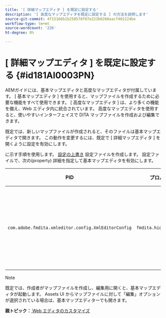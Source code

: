 ```yaml
---
title: '[ 詳細マップエディタ ] を既定に設定する'
description: '[ 高度なマップエディタを既定に設定する ] の方法を説明します'
source-git-commit: 4f15166b1b250578f07e223b0260aacf402224be
workflow-type: tm+mt
source-wordcount: '226'
ht-degree: 0%

---
```



# [ 詳細マップエディタ ] を既定に設定する {#id181AI0003PN}

AEMガイドには、基本マップエディタと高度なマップエディタが付属しています。 [ 基本マップエディタ ] を使用すると、マップファイルを作成するために必要な機能をすべて使用できます。 [ 高度なマップエディタ ] は、より多くの機能を備え、Web エディタ内に統合されています。 高度なマップエディタを使用すると、使いやすいインターフェイスで DITA マップファイルを作成および編集できます。

既定では、新しいマップファイルが作成されると、そのファイルは基本マップエディタで開きます。 この動作を変更するには、既定で [ 詳細マップエディタ ] を開くように設定を有効にします。

に示す手順を使用します。 [設定の上書き](download-install-additional-config-override.md#) 設定ファイルを作成します。 設定ファイルで、次の\(property\) 詳細を指定して基本マップエディタを有効にします。

| PID | プロパティキー | プロパティの値 |
|---|------------|--------------|
| `com.adobe.fmdita.xmleditor.config.XmlEditorConfig` | ``fmdita.hide.oldmapeditor`` | ブール値\(true/false\)。 既定で [ 高度なマップエディタ ] を使用する場合は、このプロパティを true に設定します。<br> **デフォルト値**:false |

>[!NOTE]
>
> 既定では、作成者がマップファイルを作成し、編集用に開くと、基本マップエディタが起動します。 Assets UI からマップファイルに対して「編集」オプションが選択されている場合は、基本マップエディターでも開きます。

**親トピック：**[ Web エディタのカスタマイズ](conf-web-editor.md)

